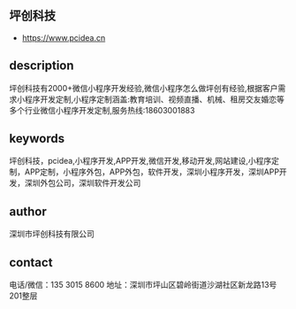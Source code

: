 ## 坪创科技

* https://www.pcidea.cn

## description
  坪创科技有2000+微信小程序开发经验,微信小程序怎么做坪创有经验,根据客户需求小程序开发定制,小程序定制涵盖:教育培训、视频直播、机械、租房交友婚恋等多个行业微信小程序开发定制,服务热线:18603001883

## keywords
  坪创科技，pcidea,小程序开发,APP开发,微信开发,移动开发,网站建设,小程序定制，APP定制，小程序外包，APP外包，软件开发，深圳小程序开发，深圳APP开发，深圳外包公司，深圳软件开发公司

## author
  深圳市坪创科技有限公司

## contact
  电话/微信：135 3015 8600
  地址：深圳市坪山区碧岭街道沙湖社区新龙路13号201整层
